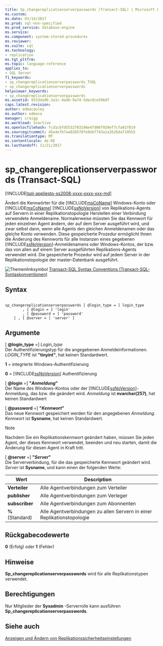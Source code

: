 ```yaml
---
title: Sp_changereplicationserverpasswords (Transact-SQL) | Microsoft Docs
ms.custom: 
ms.date: 03/14/2017
ms.prod: sql-non-specified
ms.prod_service: database-engine
ms.service: 
ms.component: system-stored-procedures
ms.reviewer: 
ms.suite: sql
ms.technology:
- replication
ms.tgt_pltfrm: 
ms.topic: language-reference
applies_to:
- SQL Server
f1_keywords:
- sp_changereplicationserverpasswords_TSQL
- sp_changereplicationserverpasswords
helpviewer_keywords:
- sp_changereplicationserverpasswords
ms.assetid: 9333da96-3a1c-4adb-9a74-5dac9ce596df
caps.latest.revision: 
author: edmacauley
ms.author: edmaca
manager: craigg
ms.workload: Inactive
ms.openlocfilehash: fcd1cbfd5532703196e47d06f920ef7cfa81f019
ms.sourcegitcommit: 45e4efb7aa828578fe9eb7743a1a3526da719555
ms.translationtype: MT
ms.contentlocale: de-DE
ms.lasthandoff: 11/21/2017
---
```

# <a name="spchangereplicationserverpasswords-transact-sql"></a>sp_changereplicationserverpasswords (Transact-SQL)
[!INCLUDE[tsql-appliesto-ss2008-xxxx-xxxx-xxx-md](../../includes/tsql-appliesto-ss2008-xxxx-xxxx-xxx-md.md)]

  Ändert die Kennwörter für die [!INCLUDE[msCoName](../../includes/msconame-md.md)] Windows-Konto oder [!INCLUDE[msCoName](../../includes/msconame-md.md)] [!INCLUDE[ssNoVersion](../../includes/ssnoversion-md.md)] von Replikations-Agents auf Servern in einer Replikationstopologie Herstellen einer Verbindung verwendete Anmeldename. Normalerweise müssten Sie das Kennwort für jeden einzelnen Agent ändern, der auf dem Server ausgeführt wird, und zwar selbst dann, wenn alle Agents den gleichen Anmeldenamen oder das gleiche Konto verwenden. Diese gespeicherte Prozedur ermöglicht Ihnen die Änderung des Kennworts für alle Instanzen eines gegebenen [!INCLUDE[ssNoVersion](../../includes/ssnoversion-md.md)]-Anmeldenamens oder Windows-Kontos, der bzw. das von allen auf einem Server ausgeführten Replikations-Agents verwendet wird. Die gespeicherte Prozedur wird auf jedem Server in der Replikationstopologie der master-Datenbank ausgeführt.  
  
 ![Themenlinksymbol](../../database-engine/configure-windows/media/topic-link.gif "Topic link icon") [Transact-SQL Syntax Conventions (Transact-SQL-Syntaxkonventionen)](../../t-sql/language-elements/transact-sql-syntax-conventions-transact-sql.md)  
  
## <a name="syntax"></a>Syntax  
  
```  
  
sp_changereplicationserverpasswords [ @login_type = ] login_type  
        , [ @login = ] 'login'   
        , [ @password = ] 'password'  
    [ , [ @server = ] 'server' ]  
```  
  
## <a name="arguments"></a>Argumente  
 [  **@login_type**  =] *Login_type*  
 Der Authentifizierungstyp für die angegebenen Anmeldeinformationen. *LOGIN_TYPE* ist **"tinyint"**, hat keinen Standardwert.  
  
 **1** = integrierte Windows-Authentifizierung  
  
 **0**  =  [!INCLUDE[ssNoVersion](../../includes/ssnoversion-md.md)] Authentifizierung  
  
 [  **@login**  =] **"***Anmeldung***"**  
 Der Name des Windows-Kontos oder der [!INCLUDE[ssNoVersion](../../includes/ssnoversion-md.md)]-Anmeldung, das bzw. die geändert wird. *Anmeldung* ist **nvarchar(257)**, hat keinen Standardwert  
  
 [  **@password**  =] **"***Kennwort***"**  
 Das neue Kennwort gespeichert werden für den angegebenen *Anmeldung*. *Kennwort* ist **Sysname**, hat keinen Standardwert.  
  
> [!NOTE]  
>  Nachdem Sie ein Replikationskennwort geändert haben, müssen Sie jeden Agent, der dieses Kennwort verwendet, beenden und neu starten, damit die Änderung für diesen Agent in Kraft tritt.  
  
 [  **@server**  =] **"***Server***"**  
 Die Serververbindung, für die das gespeicherte Kennwort geändert wird. *Server* ist **Sysname**, und kann einen der folgenden Werte:  
  
|Wert|Description|  
|-----------|-----------------|  
|**Verteiler**|Alle Agentverbindungen zum Verteiler|  
|**publisher**|Alle Agentverbindungen zum Verleger|  
|**subscriber**|Alle Agentverbindungen zum Abonnenten|  
|**%**(Standard)|Alle Agentverbindungen zu allen Servern in einer Replikationstopologie|  
  
## <a name="return-code-values"></a>Rückgabecodewerte  
 **0** (Erfolg) oder **1** (Fehler)  
  
## <a name="remarks"></a>Hinweise  
 **Sp_changereplicationserverpasswords** wird für alle Replikationstypen verwendet.  
  
## <a name="permissions"></a>Berechtigungen  
 Nur Mitglieder der **Sysadmin** -Serverrolle kann ausführen **Sp_changereplicationserverpasswords**.  
  
## <a name="see-also"></a>Siehe auch  
 [Anzeigen und Ändern von Replikationssicherheitseinstellungen](../../relational-databases/replication/security/view-and-modify-replication-security-settings.md)  
  
  
